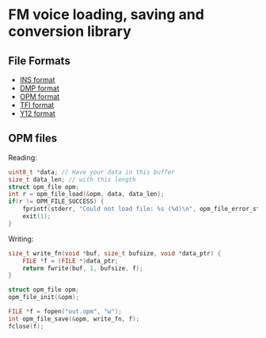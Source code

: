 FM voice loading, saving and conversion library
===============================================

File Formats
------------

* [INS format](https://vgmrips.net/wiki/INS_File_Format)
* [DMP format](https://vgmrips.net/wiki/DMP_File_Format)
* [OPM format](https://vgmrips.net/wiki/OPM_File_Format)
* [TFI format](https://vgmrips.net/wiki/TFI_File_Format)
* [Y12 format](https://vgmrips.net/wiki/Y12_File_Format)

OPM files
---------

Reading:

```C
uint8_t *data; // Have your data in this buffer
size_t data_len; // with this length
struct opm_file opm;
int r = opm_file_load(&opm, data, data_len);
if(r != OPM_FILE_SUCCESS) {
	fprintf(stderr, "Could not load file: %s (%d)\n", opm_file_error_string(r), r);
	exit(1);
}
```

Writing:
```C
size_t write_fn(void *buf, size_t bufsize, void *data_ptr) {
	FILE *f = (FILE *)data_ptr;
	return fwrite(buf, 1, bufsize, f);
}

struct opm_file opm;
opm_file_init(&opm);

FILE *f = fopen("out.opm", "w");
int opm_file_save(&opm, write_fn, f);
fclose(f);
```
